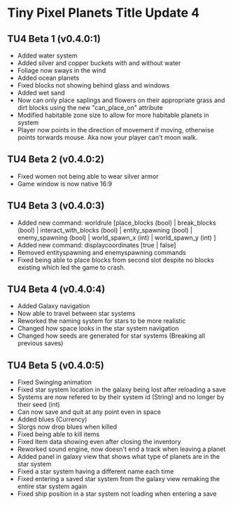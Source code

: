 # Tiny Pixel Planets Title Update 4
## TU4 Beta 1 (v0.4.0:1)
- Added water system
- Added silver and copper buckets with and without water
- Foliage now sways in the wind
- Added ocean planets
- Fixed blocks not showing behind glass and windows
- Added wet sand
- Now can only place saplings and flowers on their appropriate grass and dirt blocks using the new "can_place_on" attribute
- Modified habitable zone size to allow for more habitable planets in system
- Player now points in the direction of movement if moving, otherwise points torwards mouse. Aka now your player can't moon walk.
## TU4 Beta 2 (v0.4.0:2)
- Fixed women not being able to wear silver armor
- Game window is now native 16:9
## TU4 Beta 3 (v0.4.0:3)
- Added new command: worldrule [place_blocks (bool) | break_blocks (bool) | interact_with_blocks (bool) | entity_spawning (bool) | enemy_spawning (bool) | world_spawn_x (int) | world_spawn_y (int) ]
- Added new command: displaycoordinates [true | false]
- Removed entityspawning and enemyspawning commands
- Fixed being able to place blocks from second slot despite no blocks existing which led the game to crash.
## TU4 Beta 4 (v0.4.0:4)
- Added Galaxy navigation
- Now able to travel between star systems
- Reworked the naming system for stars to be more realistic
- Changed how space looks in the star system navigation
- Changed how seeds are generated for star systems (Breaking all previous saves)
## TU4 Beta 5 (v0.4.0:5)
- Fixed Swinging animation
- Fixed star system location in the galaxy being lost after reloading a save
- Systems are now refered to by their system id (String) and no longer by their seed (int)
- Can now save and quit at any point even in space
- Added blues (Currency)
- Slorgs now drop blues when killed
- Fixed being able to kill items
- Fixed Item data showing even after closing the inventory
- Reworked sound engine, now doesn't end a track when leaving a planet
- Added panel in galaxy view that shows what type of planets are in the star system
- Fixed a star system having a different name each time
- Fixed entering a saved star system from the galaxy view remaking the entire star system again
- Fixed ship position in a star system not loading when entering a save